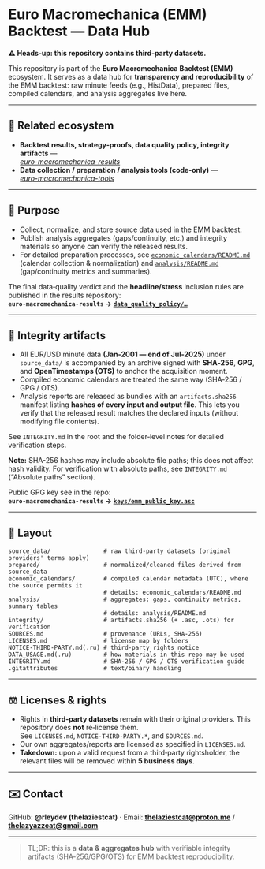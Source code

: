 # Euro Macromechanica (EMM) Backtest — Data Hub  
**⚠️ Heads‑up: this repository contains third‑party datasets.**

This repository is part of the **Euro Macromechanica Backtest (EMM)** ecosystem. It serves as a data hub for **transparency and reproducibility** of the EMM backtest: raw minute feeds (e.g., HistData), prepared files, compiled calendars, and analysis aggregates live here.

---

## 🔗 Related ecosystem
- **Backtest results, strategy‑proofs, data quality policy, integrity artifacts** —  
 [*euro-macromechanica-results*](https://github.com/rleydev/euro-macromechanica-results/tree/main/)
- **Data collection / preparation / analysis tools (code‑only)** —  
 [*euro-macromechanica-tools*](https://github.com/rleydev/euro-macromechanica-tools/tree/main/)

---

## 🧭 Purpose
- Collect, normalize, and store source data used in the EMM backtest.
- Publish analysis aggregates (gaps/continuity, etc.) and integrity materials so anyone can verify the released results.
- For detailed preparation processes, see [`economic_calendars/README.md`](https://github.com/rleydev/euro-macromechanica-backtest-data/blob/main/economic_calendars/README.md) (calendar collection & normalization)
  and [`analysis/README.md`](https://github.com/rleydev/euro-macromechanica-backtest-data/blob/main/analysis/README.md) (gap/continuity metrics and summaries).

The final data‑quality verdict and the **headline/stress** inclusion rules are published in the results repository:  
**`euro-macromechanica-results` → [`data_quality_policy/…`](https://github.com/rleydev/euro-macromechanica-results/tree/main/data_quality_policy)**

---

## 🔐 Integrity artifacts
- All EUR/USD minute data **(Jan‑2001 — end of Jul‑2025)** under `source_data/` is accompanied by an archive signed with **SHA‑256**, **GPG**, and **OpenTimestamps (OTS)** to anchor the acquisition moment.
- Compiled economic calendars are treated the same way (SHA‑256 / GPG / OTS).
- Analysis reports are released as bundles with an `artifacts.sha256` manifest listing **hashes of every input and output file**. This lets you verify that the released result matches the declared inputs (without modifying file contents).

See `INTEGRITY.md` in the root and the folder‑level notes for detailed verification steps.

**Note:** SHA-256 hashes may include absolute file paths; this does not affect hash validity. For verification with absolute paths, see `INTEGRITY.md` (“Absolute paths” section).

Public GPG key see in the repo:  
**`euro-macromechanica-results` → [`keys/emm_public_key.asc`](https://github.com/rleydev/euro-macromechanica-results/blob/main/keys/emm_pub_key.asc)**

---

## 📁 Layout
```
source_data/               # raw third‑party datasets (original providers' terms apply)
prepared/                  # normalized/cleaned files derived from source_data
economic_calendars/        # compiled calendar metadata (UTC), where the source permits it
                           # details: economic_calendars/README.md
analysis/                  # aggregates: gaps, continuity metrics, summary tables
                           # details: analysis/README.md
integrity/                 # artifacts.sha256 (+ .asc, .ots) for verification
SOURCES.md                 # provenance (URLs, SHA‑256)
LICENSES.md                # license map by folders
NOTICE-THIRD-PARTY.md(.ru) # third‑party rights notice
DATA_USAGE.md(.ru)         # how materials in this repo may be used
INTEGRITY.md               # SHA‑256 / GPG / OTS verification guide
.gitattributes             # text/binary handling
```

---

## ⚖️ Licenses & rights
- Rights in **third‑party datasets** remain with their original providers. This repository does **not** re‑license them.  
  See `LICENSES.md`, `NOTICE-THIRD-PARTY.*`, and `SOURCES.md`.
- Our own aggregates/reports are licensed as specified in `LICENSES.md`.
- **Takedown:** upon a valid request from a third‑party rightsholder, the relevant files will be removed within **5 business days**.

---

## ✉️ Contact
GitHub: **@rleydev (thelaziestcat)** · Email: **thelaziestcat@proton.me** / **thelazyazzcat@gmail.com**

---

> TL;DR: this is a **data & aggregates hub** with verifiable integrity artifacts (SHA‑256/GPG/OTS) for EMM backtest reproducibility.
